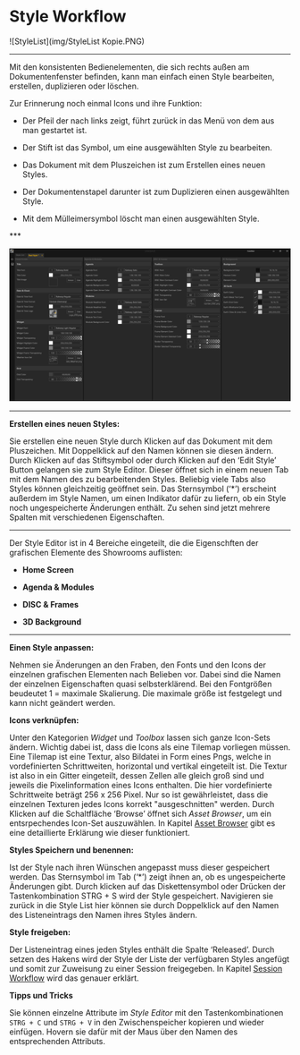 # Style Workflow


![StyleList](img/StyleList Kopie.PNG)

***
Mit den konsistenten Bedienelementen, die sich rechts außen am Dokumentenfenster befinden, kann man einfach einen Style bearbeiten, erstellen, duplizieren oder löschen. 

Zur Erinnerung noch einmal Icons und ihre Funktion: 
<ul>
<li>Der Pfeil der nach links zeigt, führt zurück in das Menü von dem aus man gestartet ist. </p></li>
</p>
<li>Der Stift ist das Symbol, um eine ausgewählten Style zu bearbeiten. </p></li>
</p>
<li>Das Dokument mit dem Pluszeichen ist zum Erstellen eines neuen Styles. </p></li>
</p>
<li>Der Dokumentenstapel darunter ist zum Duplizieren einen ausgewählten Style. </p></li>
</p>
<li>Mit dem Mülleimersymbol löscht man einen ausgewählten Style. </p></li>
</ul>
***

![Placeholder](img/StyleEditor.PNG)


***
 

**Erstellen eines neuen Styles:**  

Sie erstellen eine neuen Style durch Klicken auf das Dokument mit dem Pluszeichen. Mit Doppelklick auf den Namen können sie diesen ändern. Durch Klicken auf das Stiftsymbol oder durch Klicken auf den ‘Edit Style’ Button gelangen sie zum Style Editor. Dieser öffnet sich in einem neuen Tab mit dem Namen des zu bearbeitenden Styles. Beliebig viele Tabs also Styles können gleichzeitig geöffnet sein. Das Sternsymbol (‘*’) erscheint außerdem im Style Namen, um einen Indikator dafür zu liefern, ob ein Style noch ungespeicherte Änderungen enthält. Zu sehen sind jetzt mehrere Spalten mit verschiedenen Eigenschaften.
 ***
Der Style Editor ist in 4 Bereiche eingeteilt, die die Eigenschften der grafischen Elemente des Showrooms auflisten:
<ul>
<li> <b>Home Screen</b></p></li>
</p>
<li> <b>Agenda & Modules</b></p></li>
</p>
<li> <b>DISC & Frames</b></p></li>
</p>
<li> <b>3D Background</b></p></li>
</ul>

***

**Einen Style anpassen:** 

Nehmen sie Änderungen an den Fraben, den Fonts und den Icons der einzelnen grafischen Elementen nach Belieben vor. Dabei sind die Namen der einzelnen Eigenschaften quasi selbsterklärend. Bei den Fontgrößen beudeutet 1 = maximale Skalierung. Die maximale größe ist festgelegt und kann nicht geändert werden.

**Icons verknüpfen:** 

Unter den Kategorien *Widget* und *Toolbox* lassen sich ganze Icon-Sets ändern.
Wichtig dabei ist, dass die Icons als eine Tilemap vorliegen müssen. Eine Tilemap ist eine Textur, also Bildatei in Form eines Pngs, welche in vordefinierten Schrittweiten, horizontal und vertikal eingeteilt ist. Die Textur ist also in ein Gitter eingeteilt, dessen Zellen alle gleich groß sind und jeweils die Pixelinformation eines Icons enthalten. Die hier vordefinierte Schrittweite beträgt 256 x 256 Pixel. Nur so ist gewährleistet, dass die einzelnen Texturen jedes Icons korrekt "ausgeschnitten" werden. 
Durch Klicken auf die Schaltfläche ‘Browse’ öffnet sich *Asset Browser*, um ein entsrpechendes Icon-Set auszuwählen. In Kapitel [Asset Browser](assetbrowser.md) gibt es eine detaillierte Erklärung wie dieser funktioniert. 


**Styles Speichern und benennen:** 

Ist der Style nach ihren Wünschen angepasst muss dieser gespeichert werden. Das Sternsymbol im Tab (‘*’) zeigt ihnen an, ob es ungespeicherte Änderungen gibt. Durch klicken auf das Diskettensymbol oder Drücken der Tastenkombination STRG + S wird der Style gespeichert. Navigieren sie zurück in die Style List hier können sie durch Doppelklick auf den Namen des Listeneintrags den Namen ihres Styles ändern.

**Style freigeben:** 

Der Listeneintrag eines jeden Styles enthält die Spalte ‘Released’. Durch setzen des Hakens wird der Style der Liste der verfügbaren Styles angefügt und somit zur Zuweisung zu einer Session freigegeben. In Kapitel [Session Workflow](sessionworkflow.md) wird das genauer erklärt.  


**Tipps und Tricks**

Sie können einzelne Attribute im *Style Editor* mit den Tastenkombinationen `STRG + C` und `STRG + V` in den Zwischenspeicher kopieren und wieder einfügen. Hovern sie dafür mit der Maus über den Namen des entsprechenden Attributs.

